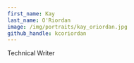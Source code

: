 ```yaml
---
first_name: Kay
last_name: O'Riordan
image: /img/portraits/kay_oriordan.jpg
github_handle: kcoriordan
---
```

Technical Writer